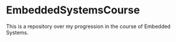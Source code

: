 # EmbeddedSystemsCourse
This is a repository over my progression in the course of Embedded Systems.
